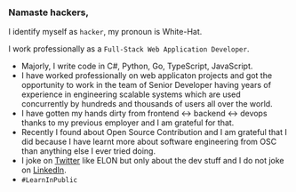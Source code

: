 ### Namaste hackers,

I identify myself as `hacker`, my pronoun is White-Hat.

I work professionally as a `Full-Stack Web Application Developer`.

- Majorly, I write code in C#, Python, Go, TypeScript, JavaScript.
- I have worked professionally on web applicaton projects and got the opportunity to work in the team of Senior Developer having years of experience in engineering scalable systems which are used concurrently by hundreds and thousands of users all over the world.
- I have gotten my hands dirty from frontend <-> backend <-> devops thanks to my previous employer and I am grateful for that. 
- Recently I found about Open Source Contribution and I am grateful that I did because I have learnt more about software engineering from OSC than anything else I ever tried doing.
- I joke on [Twitter](https://twitter.com/rajritu001) like ELON but only about the dev stuff and I do not joke on [LinkedIn](https://www.linkedin.com/in/rituraj001/).
- `#LearnInPublic`

